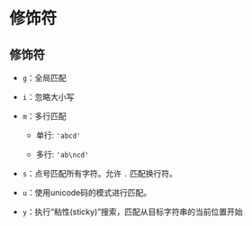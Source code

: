 # 修饰符

## 修饰符

  - `g`：全局匹配

  - `i`：忽略大小写

  - `m`：多行匹配

      - 单行: `'abcd'`

      - 多行: `'ab\ncd'`

  - `s`：点号匹配所有字符。允许 `.` 匹配换行符。

  - `u`：使用unicode码的模式进行匹配。

  - `y`：执行“粘性(sticky)”搜索，匹配从目标字符串的当前位置开始
